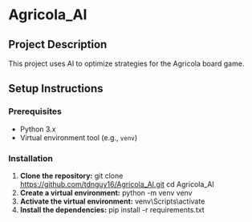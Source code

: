 # Agricola_AI

## Project Description
This project uses AI to optimize strategies for the Agricola board game.

## Setup Instructions

### Prerequisites
- Python 3.x
- Virtual environment tool (e.g., `venv`)

### Installation

1. **Clone the repository:**
   git clone https://github.com/tdnguy16/Agricola_AI.git
   cd Agricola_AI
2. **Create a virtual environment:**
   python -m venv venv
3. **Activate the virtual environment:**
   venv\Scripts\activate
4. **Install the dependencies:**
   pip install -r requirements.txt
